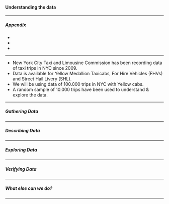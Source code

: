 #### Understanding the data

---
##### Appendix
- 
- 
- 

---
* New York City Taxi and Limousine Commission has been recording data of taxi trips in NYC since 2009.  
* Data is available for Yellow Medallion Taxicabs, For Hire Vehicles (FHVs) and Street Hail Livery (SHL).
* We will be using data of 100.000 trips in NYC with Yellow cabs.
* A random sample of 10.000 trips have been used to understand & explore the data.

---
##### Gathering Data

---
##### Describing Data

---
##### Exploring Data

--- 
##### Verifying Data

---
##### What else can we do?

---
